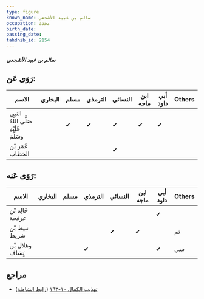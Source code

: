 ```yaml
---
type: figure
known_name: سالم بن عبيد الأشجعي
occupation: محدث
birth_date:
passing_date:
tahdhib_id: 2154
---
```

##### سالم بن عبيد الأشجعي

## رَوَى عَن:
| الاسم                                  | البخاري | مسلم | الترمذي | النسائي | ابن ماجه | أبي داود | Others |
| -------------------------------------- | ------- | ---- | ------- | ------- | -------- | -------- | ------ |
| النبي صَلَّى اللَّهُ عَلَيْهِ وسَلَّمَ |         | ✔    | ✔       | ✔       | ✔        | ✔        |        |
| عُمَر بْن الخطاب                       |         |      |         | ✔       |          |          |        |
## رَوَى عَنه:
| الاسم             | البخاري | مسلم | الترمذي | النسائي | ابن ماجه | أبي داود | Others |
| ----------------- | ------- | ---- | ------- | ------- | -------- | -------- | ------ |
| خَالِد بْن عرفجة  |         |      |         |         |          | ✔        |        |
| نبيط بْن شريط     |         |      |         | ✔       | ✔        |          | تم     |
| وهلال بْن يَِسَاف |         |      | ✔       |         |          | ✔        | سي     |
## مراجع
- [تهذيب الكمال ١٠-١٦٣](obsidian://open?vault=Tahdhib-al-Kamal&file=Figures/٢١٥٤-سالم%20بن%20عبيد%20الأشجعي) ([رابط الشاملة](https://shamela.ws/book/3722/4935))